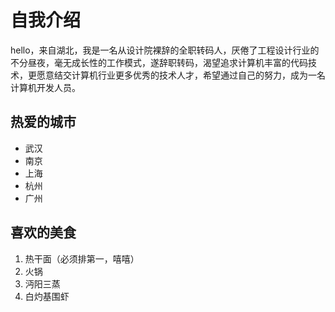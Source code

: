    # 自我介绍

hello，来自湖北，我是一名从设计院裸辞的全职转码人，厌倦了工程设计行业的不分昼夜，毫无成长性的工作模式，遂辞职转码，渴望追求计算机丰富的代码技术，更愿意结交计算机行业更多优秀的技术人才，希望通过自己的努力，成为一名计算机开发人员。

## 热爱的城市

- 武汉
- 南京
- 上海
- 杭州
- 广州

## 喜欢的美食

1. 热干面（必须排第一，嘻嘻）
2. 火锅
3. 沔阳三蒸
4. 白灼基围虾